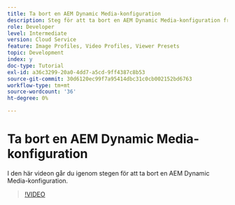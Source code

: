 ```yaml
---
title: Ta bort en AEM Dynamic Media-konfiguration
description: Steg för att ta bort en AEM Dynamic Media-konfiguration från AEM Assets.
role: Developer
level: Intermediate
version: Cloud Service
feature: Image Profiles, Video Profiles, Viewer Presets
topic: Development
index: y
doc-type: Tutorial
exl-id: a36c3299-20a0-4dd7-a5cd-9ff4387c8b53
source-git-commit: 30d6120ec99f7a95414dbc31c0cb002152bd6763
workflow-type: tm+mt
source-wordcount: '36'
ht-degree: 0%

---
```


# Ta bort en AEM Dynamic Media-konfiguration

I den här videon går du igenom stegen för att ta bort en AEM Dynamic Media-konfiguration.

>[!VIDEO](https://video.tv.adobe.com/v/335363?quality=12&learn=on)
